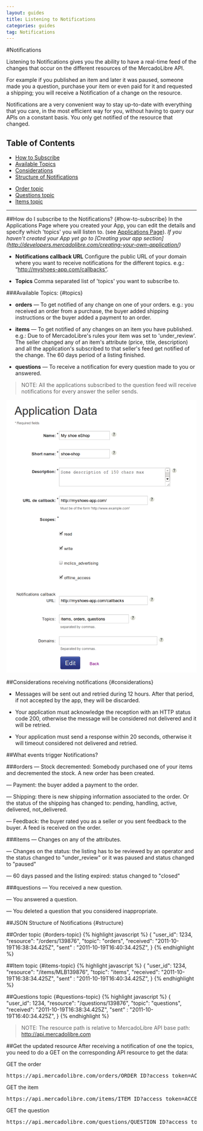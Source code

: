 ```yaml
---
layout: guides
title: Listening to Notifications
categories: guides
tag: Notifications
---
```


#Notifications

Listening to Notifications gives you the ability to have a real-time feed of the changes that occur on the different resources of the MercadoLibre API.

For example if you published an item and later it was paused, someone made you a question, purchase your item or even paid for it and requested a shipping; you will receive a Notification of a change on the resource.

Notifications are a very convenient way to stay up-to-date with everything that you care, in the most efficient way for you, without having to query our APIs on a constant basis. You only get notified of the resource that changed.


## Table of Contents 
- [How to Subscribe](#how-to-subscribe)
- [Available Topics](#topics)
- [Considerations](#considerations)
- [Structure of Notifications](#structure)
+ [Order topic](#orders-topic)
+ [Questions topic](#questions-topic)
+ [Items topic](#items-topic)


---
##How do I subscribe to the Notifications? {#how-to-subscribe}
In the Applications Page where you created your App, you can edit the details and specify which 'topics' you will listen to.
(see [Applications Page](http://applications.mercadolibre.com)).
_If you haven't created your App yet go to [Creating your app section] (http://developers.mercadolibre.com/creating-your-own-application/)_

  - **Notifications callback URL** Configure the public URL of your domain where you want to receive notifications for the different topics. e.g.: “http://myshoes-app.com/callbacks”.

  - **Topics** Comma separated list of 'topics' you want to subscribe to.

###Available Topics: {#topics}
- **orders**  — To get notified of any change on one of your orders. e.g.: you received an order from a purchase, the buyer added shipping instructions or the buyer added a payment to an order.

- **items**   — To get notified of any changes on an item you have published. 
	e.g.: Due to of MercadoLibre's rules your item was set to 'under_review'.
	The seller changed any of an item's attribute (price, title, description) and all the application's subscribed to that seller's feed get notified of the change.
	The 60 days period of a listing finished.

- **questions**   — To receive a notification for every question made to you or answered.

> NOTE: All the applications subscribed to the question feed will receive notifications for every answer the seller sends.

![App create](/images/application-topics.png)

##Considerations receiving notifications {#considerations}
* Messages will be sent out and retried during 12 hours. After that period, if not accepted by the app, they will be discarded.

* Your application must acknowledge the reception with an HTTP status code 200, otherwise the message will be considered not delivered and it will be retried.

* Your application must send a response within 20 seconds, otherwise it will timeout considered not delivered and retried.


##What events trigger Notifications?

###orders
— Stock decremented: Somebody purchased one of your items and decremented the stock. A new order has been created.

— Payment: the buyer added a payment to the order.

— Shipping: there is new shipping information associated to the order. Or the status of the shipping has changed to: pending, handling, active, delivered, not_delivered.

— Feedback: the buyer rated you as a seller or you sent feedback to the buyer. A feed is received on the order.

###items
— Changes on any of the attributes.

— Changes on the status: the listing has to be reviewed by an operator and the status changed to "under_review" or it was paused and status changed to "paused"

— 60 days passed and the listing expired: status changed to "closed"

###questions 
— You received a new question.

— You answered a question.

— You deleted a question that you considered inappropriate.

##JSON Structure of Notifications {#structure}

##Order topic {#orders-topic}
{% highlight javascript %}
{
  "user_id": 1234,
  "resource": "/orders/139876",
  "topic": "orders",
  "received": "2011-10-19T16:38:34.425Z",
  "sent" : "2011-10-19T16:40:34.425Z",
}
{% endhighlight %}

##Item topic {#items-topic}
{% highlight javascript %}
{
  "user_id": 1234,
  "resource": "/items/MLB139876",
  "topic": "items",
  "received": "2011-10-19T16:38:34.425Z",
  "sent" : "2011-10-19T16:40:34.425Z",
}
{% endhighlight %}

##Questions topic {#questions-topic}
{% highlight javascript %}
{
  "user_id": 1234,
  "resource": "/questions/139876",
  "topic": "questions",
  "received": "2011-10-19T16:38:34.425Z",
  "sent" : "2011-10-19T16:40:34.425Z",
}
{% endhighlight %}

> NOTE: The resource path is relative to MercadoLibre API base path: http://api.mercadolibre.com

##Get the updated resource
After receiving a notification of one the topics, you need to do a GET on the corresponding API resource to get the data:

GET the order

<pre class="terminal">https://api.mercadolibre.com/orders/ORDER_ID?access_token=ACCESS_TOKEN</pre>


GET the item
<pre class="terminal">https://api.mercadolibre.com/items/ITEM_ID?access_token=ACCESS_TOKEN</pre>


GET the question
<pre class="terminal">https://api.mercadolibre.com/questions/QUESTION_ID?access_token=ACCESS_TOKEN</pre>



